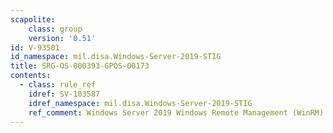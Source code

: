 ```yaml
---
scapolite:
    class: group
    version: '0.51'
id: V-93501
id_namespace: mil.disa.Windows-Server-2019-STIG
title: SRG-OS-000393-GPOS-00173
contents:
  - class: rule_ref
    idref: SV-103587
    idref_namespace: mil.disa.Windows-Server-2019-STIG
    ref_comment: Windows Server 2019 Windows Remote Management (WinRM) servi ...
---
```


